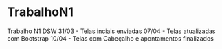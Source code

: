 # TrabalhoN1
Trabalho N1 DSW
31/03 - Telas inciais enviadas
07/04 - Telas atualizadas com Bootstrap
10/04 - Telas com Cabeçalho e apontamentos finalizados

